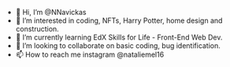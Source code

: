 - 👋 Hi, I’m @NNavickas
- 👀 I’m interested in coding, NFTs, Harry Potter, home design and construction.
- 🌱 I’m currently learning EdX Skills for Life - Front-End Web Dev.
- 💞️ I’m looking to collaborate on basic coding, bug identification.
- 📫 How to reach me instagram @nataliemel16

<!---
NNavickas/NNavickas is a ✨ special ✨ repository because its `README.md` (this file) appears on your GitHub profile.
You can click the Preview link to take a look at your changes.
--->
